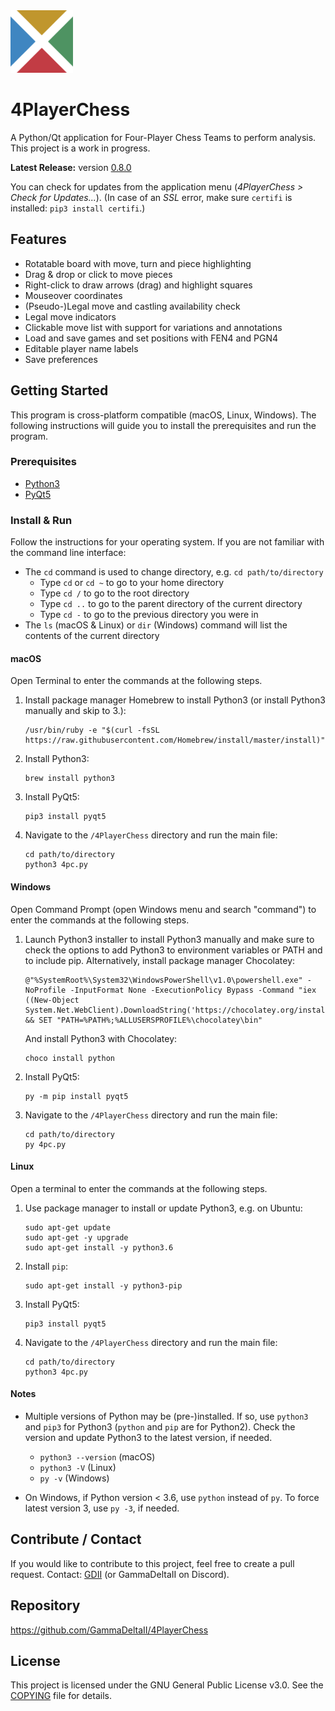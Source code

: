 <!--
This file is part of the Four-Player Chess project, a four-player chess GUI.

Copyright (C) 2018, GammaDeltaII

This program is free software: you can redistribute it and/or modify
it under the terms of the GNU General Public License as published by
the Free Software Foundation, either version 3 of the License, or
(at your option) any later version.

This program is distributed in the hope that it will be useful,
but WITHOUT ANY WARRANTY; without even the implied warranty of
MERCHANTABILITY or FITNESS FOR A PARTICULAR PURPOSE.  See the
GNU General Public License for more details.

You should have received a copy of the GNU General Public License
along with this program.  If not, see <http://www.gnu.org/licenses/>.
-->

<img src="resources/img/icon.png" width="100" height="100">

# 4PlayerChess
A Python/Qt application for Four-Player Chess Teams to perform analysis. This project is a work in progress.

**Latest Release:** version [0.8.0](https://github.com/GammaDeltaII/4PlayerChess/releases/latest)

You can check for updates from the application menu (*4PlayerChess > Check for Updates...*). (In case of an *SSL* error, make sure `certifi` is installed: `pip3 install certifi`.)

## Features
- Rotatable board with move, turn and piece highlighting
- Drag & drop or click to move pieces
- Right-click to draw arrows (drag) and highlight squares
- Mouseover coordinates
- (Pseudo-)Legal move and castling availability check
- Legal move indicators
- Clickable move list with support for variations and annotations
- Load and save games and set positions with FEN4 and PGN4
- Editable player name labels
- Save preferences

## Getting Started
This program is cross-platform compatible (macOS, Linux, Windows). The following instructions will guide you to install the prerequisites and run the program.

### Prerequisites
- [Python3](https://www.python.org/downloads/)
- [PyQt5](https://www.riverbankcomputing.com/software/pyqt/download5)

### Install & Run
Follow the instructions for your operating system. If you are not familiar with the command line interface:
- The `cd` command is used to change directory, e.g. `cd path/to/directory`
    - Type `cd` or `cd ~` to go to your home directory
    - Type `cd /` to go to the root directory
    - Type `cd ..` to go to the parent directory of the current directory
    - Type `cd -` to go to the previous directory you were in
- The `ls` (macOS & Linux) or `dir` (Windows) command will list the contents of the current directory

#### macOS
Open Terminal to enter the commands at the following steps.

1. Install package manager Homebrew to install Python3 (or install Python3 manually and skip to 3.):
    ```
    /usr/bin/ruby -e "$(curl -fsSL https://raw.githubusercontent.com/Homebrew/install/master/install)"
    ```
2. Install Python3:
    ```
    brew install python3
    ```
3. Install PyQt5:
    ```
    pip3 install pyqt5
    ```
4. Navigate to the `/4PlayerChess` directory and run the main file:
    ```
    cd path/to/directory
    python3 4pc.py
    ```
#### Windows
Open Command Prompt (open Windows menu and search "command") to enter the commands at the following steps.

1. Launch Python3 installer to install Python3 manually and make sure to check the options to add Python3 to environment
    variables or PATH and to include pip. Alternatively, install package manager Chocolatey:
    ```
    @"%SystemRoot%\System32\WindowsPowerShell\v1.0\powershell.exe" -NoProfile -InputFormat None -ExecutionPolicy Bypass -Command "iex ((New-Object System.Net.WebClient).DownloadString('https://chocolatey.org/install.ps1'))" && SET "PATH=%PATH%;%ALLUSERSPROFILE%\chocolatey\bin"
    ```
    And install Python3 with Chocolatey:
    ```
    choco install python
    ```
2. Install PyQt5:
    ```
    py -m pip install pyqt5
    ```
3. Navigate to the `/4PlayerChess` directory and run the main file:
    ```
    cd path/to/directory
    py 4pc.py
    ```

#### Linux
Open a terminal to enter the commands at the following steps.

1. Use package manager to install or update Python3, e.g. on Ubuntu:
    ```
    sudo apt-get update
    sudo apt-get -y upgrade
    sudo apt-get install -y python3.6
    ```
2. Install `pip`:
    ```
    sudo apt-get install -y python3-pip
    ```
3. Install PyQt5:
    ```
    pip3 install pyqt5
    ```
4. Navigate to the `/4PlayerChess` directory and run the main file:
    ```
    cd path/to/directory
    python3 4pc.py
    ```

#### Notes
- Multiple versions of Python may be (pre-)installed. If so, use `python3` and `pip3` for Python3 (`python` and
    `pip` are for Python2). Check the version and update Python3 to the latest version, if needed.
    
    - `python3 --version` (macOS)
    - `python3 -V` (Linux)
    - `py -v` (Windows)
- On Windows, if Python version < 3.6, use `python` instead of `py`. To force latest version 3, use `py -3`, if needed.

## Contribute / Contact
If you would like to contribute to this project, feel free to create a pull request.
Contact: [GDII](https://www.chess.com/member/gdii) (or GammaDeltaII on Discord).

## Repository
https://github.com/GammaDeltaII/4PlayerChess

## License
This project is licensed under the GNU General Public License v3.0. See the [COPYING](COPYING.md) file for details.